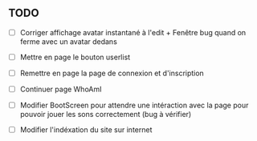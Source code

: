 ## TODO

- [ ] Corriger affichage avatar instantané à l'edit + Fenêtre bug quand on ferme avec un avatar dedans
<!-- bug déconnexion lié à avatar (voir chatgpt) (à monter à Arnaud) (Solution potentielle temporaire : Pas de bug en prod mais present dans console + dev) -->
- [ ] Mettre en page le bouton userlist
- [ ] Remettre en page la page de connexion et d'inscription
- [ ] Continuer page WhoAmI
- [ ] Modifier BootScreen pour attendre une intéraction avec la page pour pouvoir jouer les sons correctement (bug à vérifier)

- [ ] Modifier l'indéxation du site sur internet
